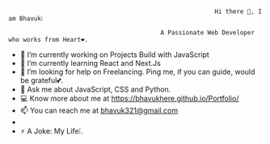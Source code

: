                                                              Hi there 👋, I am Bhavuk❕
                                                                  
                                              A Passionate Web Developer who works from Heart❤️.

- 🔭 I’m currently working on Projects Build with JavaScript
- 🌱 I’m currently learning React and Next.Js
- 🤔 I’m looking for help on Freelancing. Ping me, if you can guide, would be grateful💕.
- 💬 Ask me about JavaScript, CSS and Python.
- 💻 Know more about me at https://bhavukhere.github.io/Portfolio/
- 📫 You can reach me at bhavuk321@gmail.com
-
- ⚡ A Joke: My Life❕.
